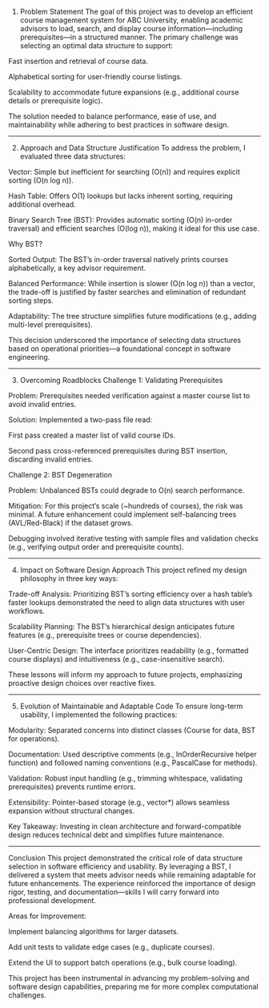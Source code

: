1. Problem Statement
The goal of this project was to develop an efficient course management system for ABC University, enabling academic advisors to load, search, and display course information—including prerequisites—in a structured manner. The primary challenge was selecting an optimal data structure to support:

Fast insertion and retrieval of course data.

Alphabetical sorting for user-friendly course listings.

Scalability to accommodate future expansions (e.g., additional course details or prerequisite logic).

The solution needed to balance performance, ease of use, and maintainability while adhering to best practices in software design.

-------------------------------------------------------------------------------------------------------------------------------------------------------
2. Approach and Data Structure Justification
To address the problem, I evaluated three data structures:

Vector: Simple but inefficient for searching (O(n)) and requires explicit sorting (O(n log n)).

Hash Table: Offers O(1) lookups but lacks inherent sorting, requiring additional overhead.

Binary Search Tree (BST): Provides automatic sorting (O(n) in-order traversal) and efficient searches (O(log n)), making it ideal for this use case.

Why BST?

Sorted Output: The BST’s in-order traversal natively prints courses alphabetically, a key advisor requirement.

Balanced Performance: While insertion is slower (O(n log n)) than a vector, the trade-off is justified by faster searches and elimination of redundant sorting steps.

Adaptability: The tree structure simplifies future modifications (e.g., adding multi-level prerequisites).

This decision underscored the importance of selecting data structures based on operational priorities—a foundational concept in software engineering.

-------------------------------------------------------------------------------------------------------------------------------------------------------
3. Overcoming Roadblocks
Challenge 1: Validating Prerequisites

Problem: Prerequisites needed verification against a master course list to avoid invalid entries.

Solution: Implemented a two-pass file read:

First pass created a master list of valid course IDs.

Second pass cross-referenced prerequisites during BST insertion, discarding invalid entries.

Challenge 2: BST Degeneration

Problem: Unbalanced BSTs could degrade to O(n) search performance.

Mitigation: For this project’s scale (~hundreds of courses), the risk was minimal. A future enhancement could implement self-balancing trees (AVL/Red-Black) if the dataset grows.

Debugging involved iterative testing with sample files and validation checks (e.g., verifying output order and prerequisite counts).

-------------------------------------------------------------------------------------------------------------------------------------------------------
4. Impact on Software Design Approach
This project refined my design philosophy in three key ways:

Trade-off Analysis: Prioritizing BST’s sorting efficiency over a hash table’s faster lookups demonstrated the need to align data structures with user workflows.

Scalability Planning: The BST’s hierarchical design anticipates future features (e.g., prerequisite trees or course dependencies).

User-Centric Design: The interface prioritizes readability (e.g., formatted course displays) and intuitiveness (e.g., case-insensitive search).

These lessons will inform my approach to future projects, emphasizing proactive design choices over reactive fixes.

-------------------------------------------------------------------------------------------------------------------------------------------------------
5. Evolution of Maintainable and Adaptable Code
To ensure long-term usability, I implemented the following practices:

Modularity: Separated concerns into distinct classes (Course for data, BST for operations).

Documentation: Used descriptive comments (e.g., InOrderRecursive helper function) and followed naming conventions (e.g., PascalCase for methods).

Validation: Robust input handling (e.g., trimming whitespace, validating prerequisites) prevents runtime errors.

Extensibility: Pointer-based storage (e.g., vector<Course>*) allows seamless expansion without structural changes.

Key Takeaway: Investing in clean architecture and forward-compatible design reduces technical debt and simplifies future maintenance.

-------------------------------------------------------------------------------------------------------------------------------------------------------

Conclusion
This project demonstrated the critical role of data structure selection in software efficiency and usability. By leveraging a BST, I delivered a system that meets advisor needs while remaining adaptable for future enhancements. The experience reinforced the importance of design rigor, testing, and documentation—skills I will carry forward into professional development.

Areas for Improvement:

Implement balancing algorithms for larger datasets.

Add unit tests to validate edge cases (e.g., duplicate courses).

Extend the UI to support batch operations (e.g., bulk course loading).

This project has been instrumental in advancing my problem-solving and software design capabilities, preparing me for more complex computational challenges.



